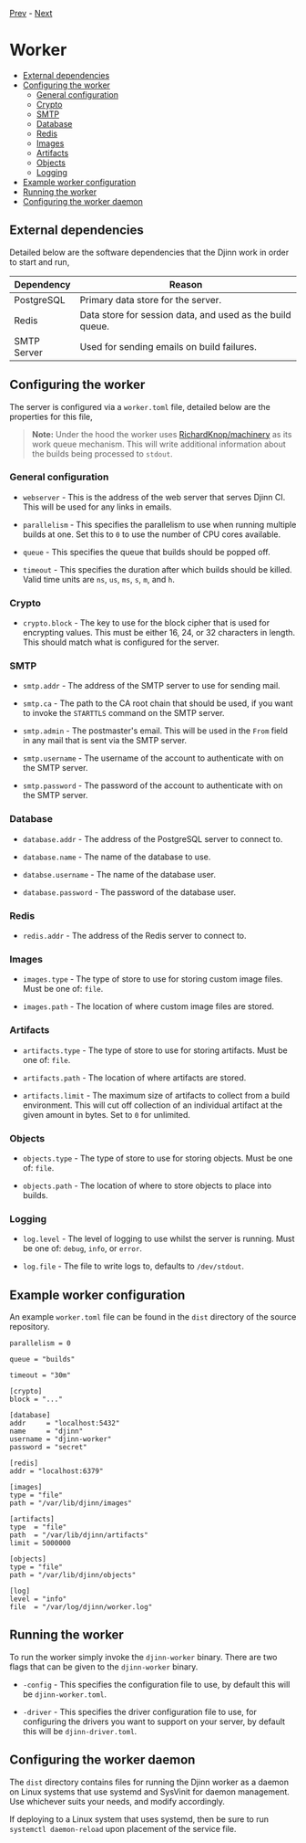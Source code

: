 [Prev](/admin/server) - [Next](/admin/deployments)

# Worker

* [External dependencies](#external-dependencies)
* [Configuring the worker](#configuring-the-worker)
  * [General configuration](#general-configuration)
  * [Crypto](#crypto)
  * [SMTP](#smtp)
  * [Database](#database)
  * [Redis](#redis)
  * [Images](#images)
  * [Artifacts](#artifacts)
  * [Objects](#objects)
  * [Logging](#logging)
* [Example worker configuration](#example-worker-configuration)
* [Running the worker](#running-the-worker)
* [Configuring the worker daemon](#configuring-the-worker-daemon)

## External dependencies

Detailed below are the software dependencies that the Djinn work in order to
start and run,

| Dependency  | Reason                                                    |
|-------------|-----------------------------------------------------------|
| PostgreSQL  | Primary data store for the server.                        |
| Redis       | Data store for session data, and used as the build queue. |
| SMTP Server | Used for sending emails on build failures.                |

## Configuring the worker

The server is configured via a `worker.toml` file, detailed below are the
properties for this file,

>**Note:** Under the hood the worker uses
[RichardKnop/machinery](https://github.com/RichardKnop/machinery) as its work
queue mechanism. This will write additional information about the builds being
processed to `stdout`.

### General configuration

* `webserver` - This is the address of the web server that serves Djinn CI. This
will be used for any links in emails.

* `parallelism` - This specifies the parallelism to use when running multiple
builds at one. Set this to `0` to use the number of CPU cores available.

* `queue` - This specifies the queue that builds should be popped off.

* `timeout` - This specifies the duration after which builds should be killed.
Valid time units are `ns`, `us`, `ms`, `s`, `m`, and `h`.

### Crypto

* `crypto.block` - The key to use for the block cipher that is used for
encrypting values. This must be either 16, 24, or 32 characters in length. This
should match what is configured for the server.

### SMTP

* `smtp.addr` - The address of the SMTP server to use for sending mail.

* `smtp.ca` - The path to the CA root chain that should be used, if you want to
invoke the `STARTTLS` command on the SMTP server.

* `smtp.admin` - The postmaster's email. This will be used in the `From` field
in any mail that is sent via the SMTP server.

* `smtp.username` - The username of the account to authenticate with on the SMTP
server.

* `smtp.password` - The password of the account to authenticate with on the SMTP
server.

### Database

* `database.addr` - The address of the PostgreSQL server to connect to.

* `database.name` - The name of the database to use.

* `databse.username` - The name of the database user.

* `database.password` - The password of the database user.

### Redis

* `redis.addr` - The address of the Redis server to connect to.

### Images

* `images.type` - The type of store to use for storing custom image files. Must
be one of: `file`.

* `images.path` - The location of where custom image files are stored.

### Artifacts

* `artifacts.type` - The type of store to use for storing artifacts. Must be one
of: `file`.

* `artifacts.path` - The location of where artifacts are stored.

* `artifacts.limit` - The maximum size of artifacts to collect from a build
environment. This will cut off collection of an individual artifact at the given
amount in bytes. Set to `0` for unlimited.

### Objects

* `objects.type` - The type of store to use for storing objects. Must be one of:
`file`.

* `objects.path` - The location of where to store objects to place into builds.

### Logging

* `log.level` - The level of logging to use whilst the server is running. Must
be one of: `debug`, `info`, or `error`.

* `log.file` - The file to write logs to, defaults to `/dev/stdout`.

## Example worker configuration

An example `worker.toml` file can be found in the `dist` directory of the
source repository.

    parallelism = 0

    queue = "builds"

    timeout = "30m"

    [crypto]
    block = "..."

    [database]
    addr     = "localhost:5432"
    name     = "djinn"
    username = "djinn-worker"
    password = "secret"

    [redis]
    addr = "localhost:6379"

    [images]
    type = "file"
    path = "/var/lib/djinn/images"

    [artifacts]
    type  = "file"
    path  = "/var/lib/djinn/artifacts"
    limit = 5000000

    [objects]
    type = "file"
    path = "/var/lib/djinn/objects"

    [log]
    level = "info"
    file  = "/var/log/djinn/worker.log"

## Running the worker

To run the worker simply invoke the `djinn-worker` binary. There are two flags
that can be given to the `djinn-worker` binary.

* `-config` - This specifies the configuration file to use, by default
this will be `djinn-worker.toml`.

* `-driver` - This specifies the driver configuration file to use, for
configuring the drivers you want to support on your server, by default this
will be `djinn-driver.toml`.

## Configuring the worker daemon

The `dist` directory contains files for running the Djinn worker as a daemon
on Linux systems that use systemd and SysVinit for daemon management. Use
whichever suits your needs, and modify accordingly.

If deploying to a Linux system that uses systemd, then be sure to run
`systemctl daemon-reload` upon placement of the service file.
